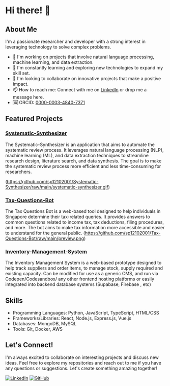 # Hi there! 👋

## About Me

I'm a passionate researcher and developer with a strong interest in leveraging technology to solve complex problems. 

- 🔭 I'm working on projects that involve natural language processing, machine learning, and data extraction.
- 🌱 I'm constantly learning and exploring new technologies to expand my skill set.
- 👯 I'm looking to collaborate on innovative projects that make a positive impact.
- 📫 How to reach me: Connect with me on [LinkedIn](https://www.linkedin.com/in/) or drop me a message here.
- 🆔 ORCID: [0000-0003-4840-7371](https://orcid.org/0000-0003-4840-7371)

## Featured Projects

### [Systematic-Synthesizer](https://github.com/sp12102001/Systematic-Synthesizer)

The Systematic-Synthesizer is an application that aims to automate the systematic review process. It leverages natural language processing (NLP), machine learning (ML), and data extraction techniques to streamline research design, literature search, and data synthesis. The goal is to make the systematic review process more efficient and less time-consuming for researchers.

(https://github.com/sp12102001/Systematic-Synthesizer/raw/main/systematic-synthesizer.gif)

### [Tax-Questions-Bot](https://github.com/sp12102001/Tax-Questions-Bot)

The Tax Questions Bot is a web-based tool designed to help individuals in Singapore determine their tax-related queries. It provides answers to common questions related to income tax, tax deductions, filing procedures, and more. The bot aims to make tax information more accessible and easier to understand for the general public.
(https://github.com/sp12102001/Tax-Questions-Bot/raw/main/preview.png)

### [Inventory-Management-System](https://github.com/sp12102001/inventory-management-system)
The Inventory Management System is a web-based prototype designed to help track suppliers and order items, to manage stock, supply required and existing capacity. Can be modified for use as a generic CMS, and run via Codepen/Codesandbox/ any other frontend hosting platforms or easily integrated into backend database systems (Supabase, Firebase , etc)




## Skills

- Programming Languages: Python, JavaScript, TypeScript, HTML/CSS
- Frameworks/Libraries: React, Node.js, Express.js, Vue.js
- Databases: MongoDB, MySQL
- Tools: Git, Docker, AWS

## Let's Connect!

I'm always excited to collaborate on interesting projects and discuss new ideas. Feel free to explore my repositories and reach out to me if you have any questions or suggestions. Let's create something amazing together!

[![LinkedIn](https://img.shields.io/badge/LinkedIn-Connect-blue?style=flat-square&logo=linkedin)](https://www.linkedin.com/in/sanjana-sp)
[![GitHub](https://img.shields.io/badge/GitHub-Follow-black?style=flat-square&logo=github)](https://github.com/sp12102001)
